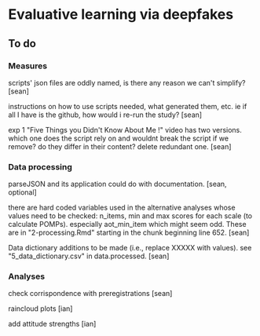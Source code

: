 # Evaluative learning via deepfakes

## To do 

### Measures

scripts' json files are oddly named, is there any reason we can't simplify? [sean]

instructions on how to use scripts needed, what generated them, etc. ie if all I have is the github, how would i re-run the study? [sean]

exp 1 "Five Things you Didn't Know About Me !" video has two versions. which one does the script rely on and wouldnt break the script if we remove? do they differ in their content? delete redundant one. [sean]

### Data processing

parseJSON and its application could do with documentation. [sean, optional]

there are hard coded variables used in the alternative analyses whose values need to be checked: n_items, min and max scores for each scale (to calculate POMPs). especially aot_min_item which might seem odd. These are in "2-processing.Rmd" starting in the chunk beginning line 652. [sean]

Data dictionary additions to be made (i.e., replace XXXXX with values). see "5_data_dictionary.csv" in data.processed. [sean]

### Analyses

check corrispondence with preregistrations [sean]

raincloud plots [ian]

add attitude strengths [ian]


